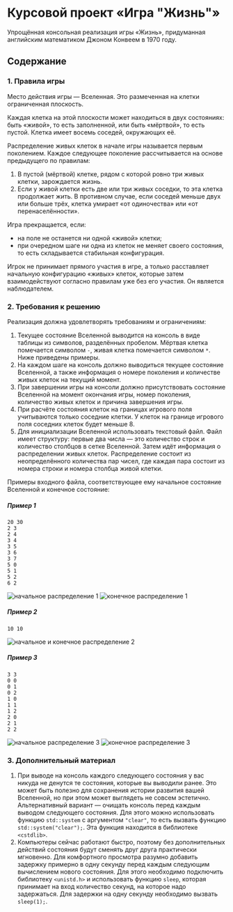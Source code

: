 # Курсовой проект «Игра "Жизнь"»

Упрощённая консольная реализация игры «Жизнь», придуманная английским математиком Джоном Конвеем в 1970 году.

## Содержание

### 1. Правила игры
Место действия игры — Вселенная. Это размеченная на клетки ограниченная плоскость.

Каждая клетка на этой плоскости может находиться в двух состояниях: быть «живой», то есть заполненной, или быть «мёртвой», то есть пустой. Клетка имеет восемь соседей, окружающих её.

Распределение живых клеток в начале игры называется первым поколением. Каждое следующее поколение рассчитывается на основе предыдущего по правилам:
1. В пустой (мёртвой) клетке, рядом с которой ровно три живых клетки, зарождается жизнь.
2. Если у живой клетки есть две или три живых соседки, то эта клетка продолжает жить. В противном случае, если соседей меньше двух или больше трёх, клетка умирает «от одиночества» или «от перенаселённости».

Игра прекращается, если:
-   на поле не останется ни одной «живой» клетки;
-   при очередном шаге ни одна из клеток не меняет своего состояния, то есть складывается стабильная конфигурация.
  
Игрок не принимает прямого участия в игре, а только расставляет начальную конфигурацию «живых» клеток, которые затем взаимодействуют согласно правилам уже без его участия. Он является наблюдателем.

### 2. Требования к решению

Реализация должна удовлетворять требованиям и ограничениям:
1. Текущее состояние Вселенной выводится на консоль в виде таблицы из символов, разделённых пробелом. Мёртвая клетка помечается символом `-`, живая клетка помечается символом `*`. Ниже приведены примеры.
2. На каждом шаге на консоль должно выводиться текущее состояние Вселенной, а также информация о номере поколения и количестве живых клеток на текущий момент.
3. При завершении игры на консоли должно присутствовать состояние Вселенной на момент окончания игры, номер поколения, количество живых клеток и причина завершения игры.
4. При расчёте состояния клеток на границах игрового поля учитываются только соседние клетки. У клеток на границе игрового поля соседних клеток будет меньше 8.
5. Для инициализации Вселенной использовать текстовый файл. Файл имеет структуру: первые два числа — это количество строк и количество столбцов в сетке Вселенной. Затем идёт информация о распределении живых клеток. Распределение состоит из неопределённого количества пар чисел, где каждая пара состоит из номера строки и номера столбца живой клетки.

Примеры входного файла, соответствующее ему начальное состояние Вселенной и конечное состояние:

##### Пример 1
```
20 30
2 3
2 4
3 4
3 5
3 6
3 7
5 0
5 1
5 2
6 2
```  
![начальное распределение 1](./images/1_start.png)
![конечное распределение 1](./images/1_end.png)
##### Пример 2
```
10 10
```  
![начальное и конечное распределение 2](./images/2_start_end.png)
##### Пример 3
```
3 3
0 0
0 1
0 2
1 0
1 1
1 2
2 0
2 1
2 2
```  
![начальное распределение 3](./images/3_start.png)
![конечное распределение 3](./images/3_end.png)

### 3. Дополнительный материал
1. При выводе на консоль каждого следующего состояния у вас никуда не денутся те состояния, которые вы выводили ранее. Это может быть полезно для сохранения истории развития вашей Вселенной, но при этом может выглядеть не совсем эстетично.
Альтернативный вариант — очищать консоль перед каждым выводом следующего состояния. Для этого можно использовать функцию `std::system` с аргументом `"clear"`, то есть вызвать функцию `std::system("clear");`. Эта функция находится в библиотеке `<cstdlib>`.
2. Компьютеры сейчас работают быстро, поэтому без дополнительных действий состояния будут сменять друг друга практически мгновенно. Для комфортного просмотра разумно добавить задержку примерно в одну секунду перед каждым следующим вычислением нового состояния. Для этого необходимо подключить библиотеку `<unistd.h>` и использовать функцию `sleep`, которая принимает на вход количество секунд, на которое надо задержаться. Для задержки на одну секунду необходимо вызвать `sleep(1);`.